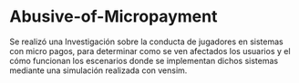 # Abusive-of-Micropayment
Se realizó una Investigación sobre la conducta de jugadores en sistemas con micro pagos, para determinar como se ven afectados los usuarios y el cómo funcionan los escenarios donde se implementan dichos sistemas mediante una simulación realizada con vensim.
